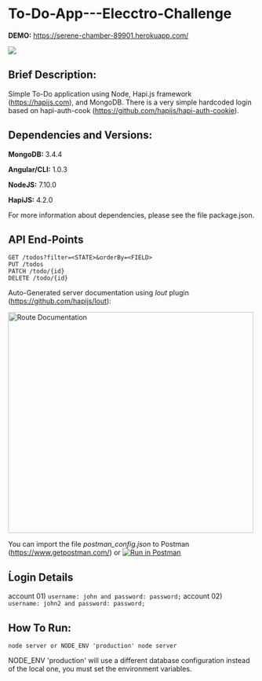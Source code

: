 # To-Do-App---Elecctro-Challenge

**DEMO:** https://serene-chamber-89901.herokuapp.com/

![](http://imgur.com/oODRN76.gif)

## Brief Description:

Simple To-Do application using Node, Hapi.js framework (https://hapijs.com), and MongoDB. There is a very simple hardcoded login based on hapi-auth-cook (https://github.com/hapijs/hapi-auth-cookie).

## Dependencies and Versions:

**MongoDB:** 3.4.4

**Angular/CLI:** 1.0.3

**NodeJS:** 7.10.0

**HapiJS:** 4.2.0

For more information about dependencies, please see the file package.json.

## API End-Points

```
GET /todos?filter=<STATE>&orderBy=<FIELD>
PUT /todos
PATCH /todo/{id}
DELETE /todo/{id}
```

Auto-Generated server documentation using *lout* plugin (https://github.com/hapijs/lout):

<img src="http://imgur.com/0J4rf0F.png" alt="Route Documentation" width="500" height="450"/>

You can import the file *postman_config.json* to Postman (https://www.getpostman.com/) or
[![Run in Postman](https://run.pstmn.io/button.svg)](https://app.getpostman.com/run-collection/7d31a4b8ecb7d6f11844)

## Ĺogin Details
account 01) 
``
username: john and password: password;
``
account 02) 
``
username: john2 and password: password;
``
## How To Run:

```
node server or NODE_ENV 'production' node server
```

NODE_ENV 'production' will use a different database configuration instead of the local one, you must set the environment variables.